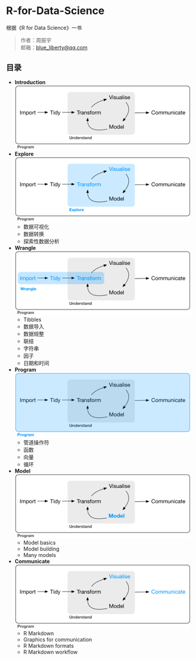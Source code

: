 # R-for-Data-Science
根据《R for Data Science》一书

> 作者：周振宇  
> 邮箱：blue_liberty@qq.com

## 目录
+ **Introduction**  
![](https://raw.githubusercontent.com/blueliberty/R-for-Data-Science/master/Pictures/data-science.png)
+ **Explore**  
![](https://raw.githubusercontent.com/blueliberty/R-for-Data-Science/master/Pictures/data-science-explore.png)
	+ 数据可视化
	+ 数据转换
	+ 探索性数据分析
+ **Wrangle**  
![](https://raw.githubusercontent.com/blueliberty/R-for-Data-Science/master/Pictures/data-science-wrangle.png)
	+ Tibbles
	+ 数据导入
	+ 数据规整
	+ 联结
	+ 字符串
	+ 因子
	+ 日期和时间
+ **Program**  
![](https://raw.githubusercontent.com/blueliberty/R-for-Data-Science/master/Pictures/data-science-program.png)
	+ 管道操作符
	+ 函数
	+ 向量
	+ 循环
+ **Model**  
![](https://raw.githubusercontent.com/blueliberty/R-for-Data-Science/master/Pictures/data-science-model.png)
	+ Model basics
	+ Model building
	+ Many models
+ **Communicate**  
![](https://raw.githubusercontent.com/blueliberty/R-for-Data-Science/master/Pictures/data-science-communicate.png)
	+ R Markdown
	+ Graphics for communication
	+ R Markdown formats
	+ R Markdown workflow
